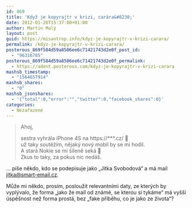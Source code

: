 ```yaml
---
id: 869
title: 'Když je kopyrajtr v krizi, carára&#8230;'
date: 2012-01-26T15:37:00+01:00
author: Martin Malý
layout: post
guid: https://misantrop.info/kdyz-je-kopyrajtr-v-krizi-carara/
permalink: /kdyz-je-kopyrajtr-v-krizi-carara/
posterous_869f584d59a8506ee6c71421743d2e0f_post_id:
  - "96316785"
posterous_869f584d59a8506ee6c71421743d2e0f_permalink:
  - https://adent.posterous.com/kdyz-je-kopyrajtr-v-krizi-carara
mashsb_timestamp:
  - "1564657914"
mashsb_shares:
  - "0"
mashsb_jsonshares:
  - '{"total":0,"error":"","twitter":0,"facebook_shares":0}'
categories:
  - Nezařazené
---
```

<blockquote class="posterous_medium_quote">
  <p>
    Ahoj,
  </p>
  
  <p />
  sestra vyhr&aacute;la iPhone 4S na https://***.cz/ 🙂
  <br />už taky soutěž&iacute;m, nějak&yacute; nov&yacute; mobil by se mi hodil.<br />A star&aacute; Nokie se mi &scaron;&iacute;leně sek&aacute; 🙁<br />Zkus to taky, za pokus nic ned&aacute;&scaron;.</p>
</blockquote>

&#8230; p&iacute;&scaron;e někdo, kdo se podepisuje jako &#8222;Jitka Svobodov&aacute;&#8220; a m&aacute; mail <jitka@smart-email.cz>.

Může mi někdo, pros&iacute;m, posloužit relevantn&iacute;mi daty, ze kter&yacute;ch by vypl&yacute;valo, že forma &#8222;jako že mail od zn&aacute;m&eacute;, se kterou si tyk&aacute;me&#8220; m&aacute; vy&scaron;&scaron;&iacute; &uacute;spě&scaron;nost než forma prost&aacute;, bez &#8222;fake př&iacute;běhu, co je jako ze života&#8220;?

&nbsp;